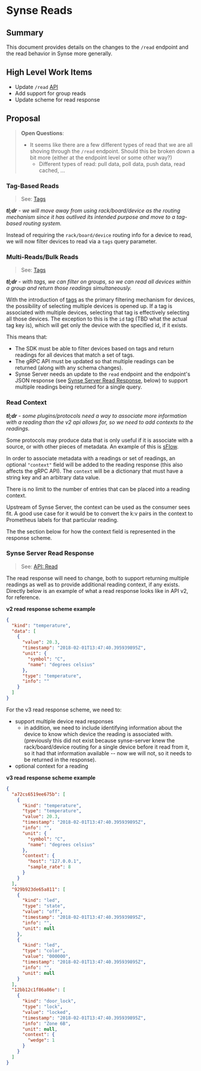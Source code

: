 # Synse Reads
## Summary
This document provides details on the changes to the `/read` endpoint and the
read behavior in Synse more generally.

## High Level Work Items
- Update `/read` [API](api.md#read)
- Add support for group reads
- Update scheme for read response

## Proposal

> **Open Questions**:
>  - It seems like there are a few different types of read that we are all
>    shoving through the `/read` endpoint. Should this be broken down a bit
>    more (either at the endpoint level or some other way?)
>      - Different types of read: pull data, poll data, push data, read cached, ...


### Tag-Based Reads
> See: [Tags](tags.md)

***tl;dr** - we will move away from using rack/board/device as the routing mechanism since
it has outlived its intended purpose and move to a tag-based routing system.*

Instead of requiring the `rack/board/device` routing info for a device to read, we will
now filter devices to read via a `tags` query parameter. 


### Multi-Reads/Bulk Reads
> See: [Tags](tags.md)

***tl;dr** - with tags, we can filter on groups, so we can read all devices within a 
group and return those readings simultaneously.* 

With the introduction of [tags](tags.md) as the primary filtering mechanism for devices,
the possibility of selecting multiple devices is opened up. If a tag is associated with
multiple devices, selecting that tag is effectively selecting all those devices. The exception
to this is the `id` tag (TBD what the actual tag key is), which will get only the device with
the specified id, if it exists.

This means that:
- The SDK must be able to filter devices based on tags and return readings for all
  devices that match a set of tags.
- The gRPC API must be updated so that multiple readings can be returned (along with
  any schema changes).
- Synse Server needs an update to the `read` endpoint and the endpoint's JSON response
  (see [Synse Server Read Response](#synse-server-read-response), below) to support
  multiple readings being returned for a single query.

### Read Context

***tl;dr** - some plugins/protocols need a way to associate more information with a reading
than the v2 api allows for, so we need to add contexts to the readings.*

Some protocols may produce data that is only useful if it is associate with a source,
or with other pieces of metadata. An example of this is [sFlow](https://sflow.org/).

In order to associate metadata with a readings or set of readings, an optional `"context"`
field will be added to the reading response (this also affects the gRPC API). The `context`
will be a dictionary that must have a string key and an arbitrary data value.

There is no limit to the number of entries that can be placed into a reading context.

Upstream of Synse Server, the context can be used as the consumer sees fit. A good use
case for it would be to convert the k:v pairs in the context to Prometheus labels for
that particular reading.

The the section below for how the context field is represented in the response scheme.

### Synse Server Read Response
> See: [API: Read](api.md#read)

The read response will need to change, both to support returning multiple readings as
well as to provide additional reading context, if any exists. Directly below is an example
of what a read response looks like in API v2, for reference.

**v2 read response scheme example**
```json
{
  "kind": "temperature",
  "data": [
    {
      "value": 20.3,
      "timestamp": "2018-02-01T13:47:40.395939895Z",
      "unit": {
        "symbol": "C",
        "name": "degrees celsius"
      },
      "type": "temperature",
      "info": ""
    }
  ]
}
```

For the v3 read response scheme, we need to:
* support multiple device read responses
  * in addition, we need to include identifying information about the device to know which device
    the reading is associated with. (previously this did not exist because synse-server knew the
    rack/board/device routing for a single device before it read from it, so it had that information
    available -- now we will not, so it needs to be returned in the response).
* optional context for a reading

**v3 read response scheme example**
```json
{
  "a72cs6519ee675b": [
    {
      "kind": "temperature",
      "type": "temperature",
      "value": 20.3,
      "timestamp": "2018-02-01T13:47:40.395939895Z",
      "info": "",
      "unit": {
        "symbol": "C",
        "name": "degrees celsius"
      },
      "context": {
        "host": "127.0.0.1",
        "sample_rate": 8
      }
    }
  ],
  "929b923de65a811": [
    {
      "kind": "led",
      "type": "state",
      "value": "off",
      "timestamp": "2018-02-01T13:47:40.395939895Z",
      "info": "",
      "unit": null
    },
    {
      "kind": "led",
      "type": "color",
      "value": "000000",
      "timestamp": "2018-02-01T13:47:40.395939895Z",
      "info": "",
      "unit": null
    }
  ],
  "12bb12c1f86a86e": [
    {
      "kind": "door_lock",
      "type": "lock",
      "value": "locked",
      "timestamp": "2018-02-01T13:47:40.395939895Z",
      "info": "Zone 6B",
      "unit": null,
      "context": {
        "wedge": 1
      }
    }
  ]
}
```
